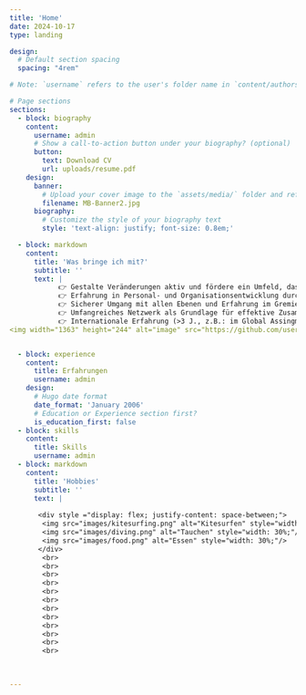 ```yaml
---
title: 'Home'
date: 2024-10-17
type: landing

design:
  # Default section spacing
  spacing: "4rem"

# Note: `username` refers to the user's folder name in `content/authors/`

# Page sections
sections:
  - block: biography
    content:
      username: admin
      # Show a call-to-action button under your biography? (optional)
      button:
        text: Download CV
        url: uploads/resume.pdf
    design:
      banner:
        # Upload your cover image to the `assets/media/` folder and reference it here
        filename: MB-Banner2.jpg
      biography:
        # Customize the style of your biography text
        style: 'text-align: justify; font-size: 0.8em;'

  - block: markdown
    content:
      title: 'Was bringe ich mit?'
      subtitle: ''
      text: | 
            👉 Gestalte Veränderungen aktiv und fördere ein Umfeld, das individuelles Wachstum ermöglicht
            👉 Erfahrung in Personal- und Organisationsentwicklung durch Projekte wie Winning Attitude, Expert Journey, HR/RD 2.0, Impulse/MeinBeitrag
            👉 Sicherer Umgang mit allen Ebenen und Erfahrung im Gremienmanagement – sicher in Abläufen & Entscheidungen
            👉 Umfangreiches Netzwerk als Grundlage für effektive Zusammenarbeit 
            👉 Internationale Erfahrung (>3 J., z.B.: im Global Assingment Management in China, …)
<img width="1363" height="244" alt="image" src="https://github.com/user-attachments/assets/6975b554-b46d-489e-8d44-d70353366d57" />


  - block: experience
    content:
      title: Erfahrungen
      username: admin
    design:
      # Hugo date format
      date_format: 'January 2006'
      # Education or Experience section first?
      is_education_first: false
  - block: skills
    content:
      title: Skills
      username: admin
  - block: markdown
    content:
      title: 'Hobbies'
      subtitle: ''
      text: |
      
       <div style ="display: flex; justify-content: space-between;">
        <img src="images/kitesurfing.png" alt="Kitesurfen" style="width: 30%;"/>
        <img src="images/diving.png" alt="Tauchen" style="width: 30%;"/>
        <img src="images/food.png" alt="Essen" style="width: 30%;"/>       
       </div>
        <br>
        <br>
        <br>
        <br>
        <br>
        <br>
        <br>
        <br>
        <br>
        <br>
        <br>
        <br> 
    

    
---
```



